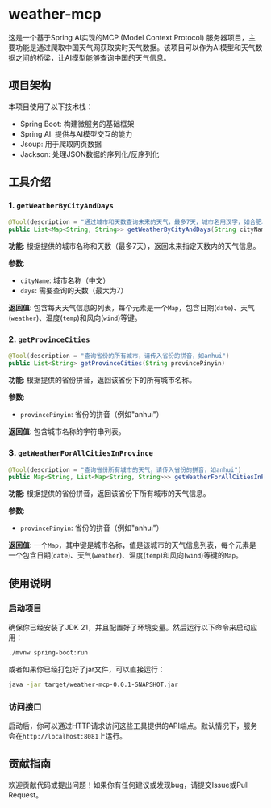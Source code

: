 # weather-mcp

这是一个基于Spring AI实现的MCP (Model Context Protocol) 服务器项目，主要功能是通过爬取中国天气网获取实时天气数据。该项目可以作为AI模型和天气数据之间的桥梁，让AI模型能够查询中国的天气信息。

## 项目架构

本项目使用了以下技术栈：
- Spring Boot: 构建微服务的基础框架
- Spring AI: 提供与AI模型交互的能力
- Jsoup: 用于爬取网页数据
- Jackson: 处理JSON数据的序列化/反序列化

## 工具介绍

### 1. `getWeatherByCityAndDays`
```java
@Tool(description = "通过城市和天数查询未来的天气，最多7天，城市名用汉字，如合肥、广州")
public List<Map<String, String>> getWeatherByCityAndDays(String cityName, int days)
```


**功能**: 根据提供的城市名称和天数（最多7天），返回未来指定天数内的天气信息。

**参数**:
- `cityName`: 城市名称（中文）
- `days`: 需要查询的天数（最大为7）

**返回值**: 包含每天天气信息的列表，每个元素是一个`Map`，包含日期(`date`)、天气(`weather`)、温度(`temp`)和风向(`wind`)等键。

### 2. `getProvinceCities`
```java
@Tool(description = "查询省份的所有城市，请传入省份的拼音，如anhui")
public List<String> getProvinceCities(String provincePinyin)
```


**功能**: 根据提供的省份拼音，返回该省份下的所有城市名称。

**参数**:
- `provincePinyin`: 省份的拼音（例如"anhui"）

**返回值**: 包含城市名称的字符串列表。

### 3. `getWeatherForAllCitiesInProvince`
```java
@Tool(description = "查询省份所有城市的天气，请传入省份的拼音，如anhui")
public Map<String, List<Map<String, String>>> getWeatherForAllCitiesInProvince(String provincePinyin)
```


**功能**: 根据提供的省份拼音，返回该省份下所有城市的天气信息。

**参数**:
- `provincePinyin`: 省份的拼音（例如"anhui"）

**返回值**: 一个`Map`，其中键是城市名称，值是该城市的天气信息列表，每个元素是一个包含日期(`date`)、天气(`weather`)、温度(`temp`)和风向(`wind`)等键的`Map`。

## 使用说明

### 启动项目

确保你已经安装了JDK 21，并且配置好了环境变量。然后运行以下命令来启动应用：

```bash
./mvnw spring-boot:run
```


或者如果你已经打包好了jar文件，可以直接运行：

```bash
java -jar target/weather-mcp-0.0.1-SNAPSHOT.jar
```


### 访问接口

启动后，你可以通过HTTP请求访问这些工具提供的API端点。默认情况下，服务会在`http://localhost:8081`上运行。

## 贡献指南

欢迎贡献代码或提出问题！如果你有任何建议或发现bug，请提交Issue或Pull Request。

